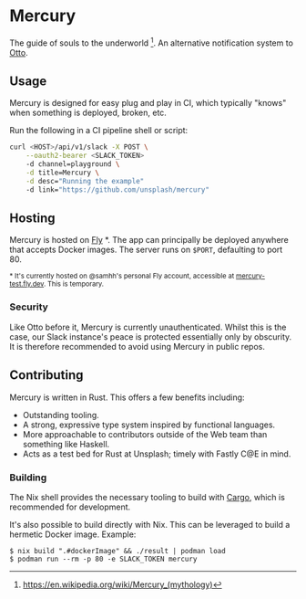 # Mercury

The guide of souls to the underworld [^1]. An alternative notification system to [Otto](https://github.com/unsplash/otto).

## Usage

Mercury is designed for easy plug and play in CI, which typically "knows" when something is deployed, broken, etc.

Run the following in a CI pipeline shell or script:

```sh
curl <HOST>/api/v1/slack -X POST \
    --oauth2-bearer <SLACK_TOKEN>
    -d channel=playground \
    -d title=Mercury \
    -d desc="Running the example"
    -d link="https://github.com/unsplash/mercury"
```

## Hosting

Mercury is hosted on [Fly](https://fly.io) \*. The app can principally be deployed anywhere that accepts Docker images. The server runs on `$PORT`, defaulting to port 80.

<sup>\* It's currently hosted on @samhh's personal Fly account, accessible at [mercury-test.fly.dev](https://mercury-test.fly.dev). This is temporary.</sup>

### Security

Like Otto before it, Mercury is currently unauthenticated. Whilst this is the case, our Slack instance's peace is protected essentially only by obscurity. It is therefore recommended to avoid using Mercury in public repos.

## Contributing

Mercury is written in Rust. This offers a few benefits including:

- Outstanding tooling.
- A strong, expressive type system inspired by functional languages.
- More approachable to contributors outside of the Web team than something like Haskell.
- Acts as a test bed for Rust at Unsplash; timely with Fastly C@E in mind.

### Building

The Nix shell provides the necessary tooling to build with [Cargo](https://doc.rust-lang.org/stable/cargo/), which is recommended for development.

It's also possible to build directly with Nix. This can be leveraged to build a hermetic Docker image. Example:

```console
$ nix build ".#dockerImage" && ./result | podman load
$ podman run --rm -p 80 -e SLACK_TOKEN mercury
```

[^1]: https://en.wikipedia.org/wiki/Mercury_(mythology)
